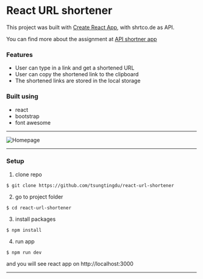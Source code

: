 # React URL shortener

This project was built with [Create React App](https://github.com/facebook/create-react-app), with shrtco.de as API.

You can find more about the assignment at [API shortner app](https://pestotech.teachable.com/courses/1911069/lectures/43351654) 

### Features
* User can type in a link and get a shortened URL
* User can copy the shortened link to the clipboard
* The shortened links are stored in the local storage

### Built using
* react
* bootstrap
* font awesome


***
![Homepage](https://i.imgur.com/Y9IYydZ.png)
***

### Setup
1. clone repo
```
$ git clone https://github.com/tsungtingdu/react-url-shortener
```
2. go to project folder
```
$ cd react-url-shortener
```
3. install packages
```
$ npm install
```
4. run app
```
$ npm run dev
```

and you will see react app on http://localhost:3000

***

